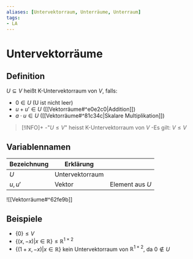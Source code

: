 ```yaml
---
aliases: [Untervektorraum, Unterräume, Unterraum]
tags:
- LA
---
```

# Untervektorräume
## Definition
$U \subseteq V$ heißt K-Untervektorraum von $V$,
falls:
- $0 \in U$ (U ist nicht leer)
- $u+u' \in U$ ([[Vektorräume#^e0e2c0|Addition]])
- $a \cdot u \in U$ ([[Vektorräume#^81c34c|Skalare Multiplikation]])

>[!INFO]+
>-"$U \leq V$" heisst K-Untervektorraum von $V$
>-Es gilt: $V \leq V$

## Variablennamen
| Bezeichnung | Erklärung       |                  |
| ----------- | --------------- | ---------------- |
| $U$         | Untervektorraum |                  |
| $u,u'$         | Vektor          | Element aus $U$ | 
![[Vektorräume#^62fe9b]]


## Beispiele
- $\{0\} \leq V$
- $\{(x,-x)| x\in\mathbb{R}\} \leq \mathbb{R}^{1\times2}$
- $\{(1+x,-x)| x\in\mathbb{R}\}$ kein Untervektorraum von $\mathbb{R}^{1\times2}$, da $0 \notin U$ 
